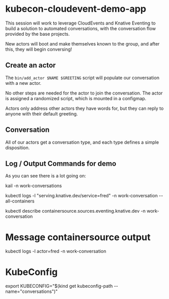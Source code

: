 # kubecon-cloudevent-demo-app

This session will work to leverage CloudEvents and Knative Eventing to build a solution to automated conversations, with the conversation flow provided by the base projects.

New actors will boot and make themselves known to the group, and after this, they will begin conversing!

## Create an actor

The `bin/add_actor $NAME $GREETING` script will populate our conversation with a new actor.

No other steps are needed for the actor to join the conversation. The actor is assigned a randomized script, which is mounted in a configmap.

Actors only address other actors they have words for, but they can reply to anyone with their default greeting.

## Conversation

All of our actors get a conversation type, and each type defines a simple disposition.

## Log / Output Commands for demo

As you can see there is a lot going on:

kail -n work-conversations

kubectl logs -l "serving.knative.dev/service=fred" -n work-conversation --all-containers

kubectl describe containersource.sources.eventing.knative.dev -n work-conversation

# Message containersource output

kubectl logs -l actor=fred -n work-conversation

# KubeConfig

export KUBECONFIG="$(kind get kubeconfig-path --name="conversations")"
